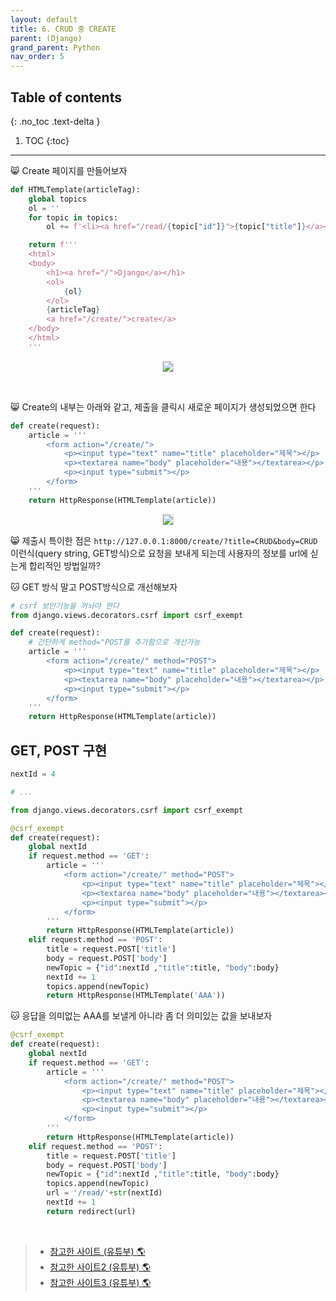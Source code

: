 ```yaml
---
layout: default
title: 6. CRUD 중 CREATE
parent: (Django)
grand_parent: Python
nav_order: 5
---
```


## Table of contents
{: .no_toc .text-delta }

1. TOC
{:toc}

---

😸 Create 페이지를 만들어보자

```py
def HTMLTemplate(articleTag):
    global topics
    ol = ''
    for topic in topics:
        ol += f'<li><a href="/read/{topic["id"]}">{topic["title"]}</a></li>'

    return f'''
    <html>
    <body>
        <h1><a href="/">Django</a></h1>
        <ol>
            {ol}
        </ol>
        {articleTag}
        <a href="/create/">create</a>
    </body>
    </html>
    '''
```

<p align="center">
  <img src="https://taehyungs-programming-blog.github.io/blog/assets/images/python/django/basic-6-1.png" style="border-radius:5%;border:1px solid #e6e1e8"/>
</p>

<br>

😸 Create의 내부는 아래와 같고, 제출을 클릭시 새로운 페이지가 생성되었으면 한다

```py
def create(request):
    article = '''
        <form action="/create/">
            <p><input type="text" name="title" placeholder="제목"></p>
            <p><textarea name="body" placeholder="내용"></textarea></p>
            <p><input type="submit"></p>
        </form>
    '''
    return HttpResponse(HTMLTemplate(article))
```

<p align="center">
  <img src="https://taehyungs-programming-blog.github.io/blog/assets/images/python/django/basic-6-1.png" style="border-radius:5%;border:1px solid #e6e1e8"/>
</p>

😸 제출시 특이한 점은 `http://127.0.0.1:8000/create/?title=CRUD&body=CRUD` 이런식(query string, GET방식)으로 요청을 보내게 되는데 사용자의 정보를 url에 싣는게 합리적인 방법일까?

🐱 GET 방식 말고 POST방식으로 개선해보자

```py
# csrf 보안기능을 꺼놔야 한다
from django.views.decorators.csrf import csrf_exempt

def create(request):
    # 간단하게 method="POST를 추가함으로 개선가능
    article = '''
        <form action="/create/" method="POST">
            <p><input type="text" name="title" placeholder="제목"></p>
            <p><textarea name="body" placeholder="내용"></textarea></p>
            <p><input type="submit"></p>
        </form>
    '''
    return HttpResponse(HTMLTemplate(article))
```

## GET, POST 구현

```py
nextId = 4

# ...

from django.views.decorators.csrf import csrf_exempt

@csrf_exempt
def create(request):
    global nextId
    if request.method == 'GET':
        article = '''
            <form action="/create/" method="POST">
                <p><input type="text" name="title" placeholder="제목"></p>
                <p><textarea name="body" placeholder="내용"></textarea></p>
                <p><input type="submit"></p>
            </form>
        '''
        return HttpResponse(HTMLTemplate(article))
    elif request.method == 'POST':
        title = request.POST['title']
        body = request.POST['body']
        newTopic = {"id":nextId ,"title":title, "body":body}
        nextId += 1
        topics.append(newTopic)
        return HttpResponse(HTMLTemplate('AAA'))
```

🐱 응답을 의미없는 AAA를 보낼게 아니라 좀 더 의미있는 값을 보내보자

```py
@csrf_exempt
def create(request):
    global nextId
    if request.method == 'GET':
        article = '''
            <form action="/create/" method="POST">
                <p><input type="text" name="title" placeholder="제목"></p>
                <p><textarea name="body" placeholder="내용"></textarea></p>
                <p><input type="submit"></p>
            </form>
        '''
        return HttpResponse(HTMLTemplate(article))
    elif request.method == 'POST':
        title = request.POST['title']
        body = request.POST['body']
        newTopic = {"id":nextId ,"title":title, "body":body}
        topics.append(newTopic)
        url = '/read/'+str(nextId)
        nextId += 1
        return redirect(url)
```

<br>

> - [참고한 사이트 (유튜부) 🌎](https://www.youtube.com/watch?v=MZqIjlJqeR0&list=PLuHgQVnccGMDLp4GH-rgQhVKqqZawlNwG&index=9)
> - [참고한 사이트2 (유튜부) 🌎](https://www.youtube.com/watch?v=JVoKGD9nrY0&list=PLuHgQVnccGMDLp4GH-rgQhVKqqZawlNwG&index=10)
> - [참고한 사이트3 (유튜부) 🌎](https://www.youtube.com/watch?v=rIr0TAVgrS4&list=PLuHgQVnccGMDLp4GH-rgQhVKqqZawlNwG&index=11)